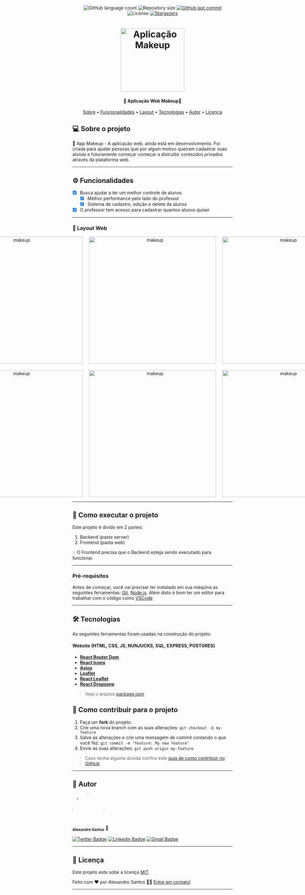
<p align="center">
  <img alt="GitHub language count" src="https://img.shields.io/github/languages/count/Alexsantosjr/appmakeup?color=%2304D361">

  <img alt="Repository size" src="https://img.shields.io/github/repo-size/Alexsantosjr/appmakeup">
  
  <a href="https://github.com/tgmarinho/README-ecoleta/commits/master">
    <img alt="GitHub last commit" src="https://img.shields.io/github/last-commit/Alexsantosjr/appmakeup">
  </a>
    
   <img alt="License" src="https://img.shields.io/badge/license-MIT-brightgreen">
   <a href="https://github.com/Alexsantosjr/appmakeup/stargazers">
    <img alt="Stargazers" src="https://img.shields.io/github/stars/Alexsantosjr/appmakeup?style=social">
  </a>

  
 
</p>
<h1 align="center">
    <img alt="Aplicação Makeup" title="#Aplicação Makeup" src="https://nice-assets.s3-accelerate.amazonaws.com/smart_templates/f937a3da9f614e5bb1fbe7a469616371/assets/tvm51dje4ds9dvc5knfp7mdw6kw6l44y.jpg" width="200px" />
</h1>

<h4 align="center"> 
	💄 Aplicação Web Makeup💄
</h4>

<p align="center">
 <a href="#-sobre-o-projeto">Sobre</a> •
 <a href="#-funcionalidades">Funcionalidades</a> •
 <a href="#-layout">Layout</a> • 
 <a href="#-tecnologias">Tecnologias</a> •  
 <a href="#-autor">Autor</a> • 
 <a href="#user-content--licença">Licença</a>
</p>


## 💻 Sobre o projeto

💄 App Makeup - A aplicação web, ainda está em desenvolvimento. Foi criada para ajudar pessoas que por algum motivo queiram cadastrar suas alunas e futuramente começar começar a distruibir conteúdos privados através da plataforma web.

---

## ⚙️ Funcionalidades

- [x] Busca ajudar a ter um melhor controle de alunos
  - [x] Melhor performance pelo lado do professor
  - [x] Sistema de cadastro, edição e delete de alunos

- [x] O professor tem acesso para cadastrar quantos alunos quiser

---

### 🎨 Layout Web

<p align="center" style="display: grid; grid-template-columns: 1fr 1fr 1fr; gap: 20px; align-items: flex-start; justify-content: center;">
  <img alt="makeup" title="#makeup" src="https://i.imgur.com/Jgon0aN.png" width="400px">
  <img alt="makeup" title="#makeup" src="https://i.imgur.com/xZVTPOC.png" width="400px">
  <img alt="makeup" title="#makeup" src="https://i.imgur.com/Y5z4CRd.png" width="400px">
  <img alt="makeup" title="#makeup" src="https://i.imgur.com/Yn9Xpaw.png" width="400px">
  <img alt="makeup" title="#makeup" src="https://i.imgur.com/auO4all.png" width="400px">
  <img alt="makeup" title="#makeup" src="https://i.imgur.com/NLG1DTt.png" width="400px">
</p>

---

## 🚀 Como executar o projeto

Este projeto é divido em 2 partes:
1. Backend (pasta server) 
2. Frontend (pasta web)

💡 O Frontend precisa que o Backend esteja sendo executado para funcionar.

---

### Pré-requisitos

Antes de começar, você vai precisar ter instalado em sua máquina as seguintes ferramentas:
[Git](https://git-scm.com), [Node.js](https://nodejs.org/en/). 
Além disto é bom ter um editor para trabalhar com o código como [VSCode](https://code.visualstudio.com/)

---

## 🛠 Tecnologias

As seguintes ferramentas foram usadas na construção do projeto:

#### **Website**  (HTML, CSS, JS, NUNJUCKS, SQL, EXPRESS, POSTGRES)

-   **[React Router Dom](https://github.com/ReactTraining/react-router/tree/master/packages/react-router-dom)**
-   **[React Icons](https://react-icons.github.io/react-icons/)**
-   **[Axios](https://github.com/axios/axios)**
-   **[Leaflet](https://react-leaflet.js.org/en/)**
-   **[React Leaflet](https://react-leaflet.js.org/)**
-   **[React Dropzone](https://github.com/react-dropzone/react-dropzone)**

> Veja o arquivo  [package.json](https://github.com/Alexsantosjr/appmakeup/blob/master/web/package.json)


## 💪 Como contribuir para o projeto

1. Faça um **fork** do projeto.
2. Crie uma nova branch com as suas alterações: `git checkout -b my-feature`
3. Salve as alterações e crie uma mensagem de commit contando o que você fez: `git commit -m "feature: My new feature"`
4. Envie as suas alterações: `git push origin my-feature`
> Caso tenha alguma dúvida confira este [guia de como contribuir no GitHub](./CONTRIBUTING.md)

---

## 🦸 Autor

 <img style="border-radius: 50%;" src="https://avatars2.githubusercontent.com/u/37197689?s=460&u=eb1fffe75760f2c1c516cecfd82efcf46d334294&v=4" width="100px;" alt=""/>
 <br />
 <sub><b>Alexandre Santos</b></sub></a> 🚀</a>
 <br />

[![Twitter Badge](https://img.shields.io/badge/-@tgmarinho-1ca0f1?style=flat-square&labelColor=1ca0f1&logo=twitter&logoColor=white&link=https://twitter.com/tgmarinho)](https://twitter.com/alexsantosjr) [![Linkedin Badge](https://img.shields.io/badge/-Thiago-blue?style=flat-square&logo=Linkedin&logoColor=white&link=https://www.linkedin.com/in/tgmarinho/)](https://www.linkedin.com/in/alexandresantosjr/) 
[![Gmail Badge](https://img.shields.io/badge/-tgmarinho@gmail.com-c14438?style=flat-square&logo=Gmail&logoColor=white&link=mailto:tgmarinho@gmail.com)](mailto:alexsantsjrr@gmail.com)

---

## 📝 Licença

Este projeto esta sobe a licença [MIT](./LICENSE).

Feito com ❤️ por Alexandre Santos 👋🏽 [Entre em contato!](https://www.linkedin.com/in/alexandresantosjr/)

---